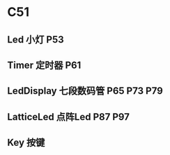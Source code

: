 # C51

## Led 小灯 P53

## Timer 定时器 P61

## LedDisplay 七段数码管 P65 P73 P79

## LatticeLed 点阵Led P87 P97 

## Key 按键
